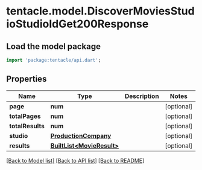 # tentacle.model.DiscoverMoviesStudioStudioIdGet200Response

## Load the model package
```dart
import 'package:tentacle/api.dart';
```

## Properties
Name | Type | Description | Notes
------------ | ------------- | ------------- | -------------
**page** | **num** |  | [optional] 
**totalPages** | **num** |  | [optional] 
**totalResults** | **num** |  | [optional] 
**studio** | [**ProductionCompany**](ProductionCompany.md) |  | [optional] 
**results** | [**BuiltList&lt;MovieResult&gt;**](MovieResult.md) |  | [optional] 

[[Back to Model list]](../README.md#documentation-for-models) [[Back to API list]](../README.md#documentation-for-api-endpoints) [[Back to README]](../README.md)


